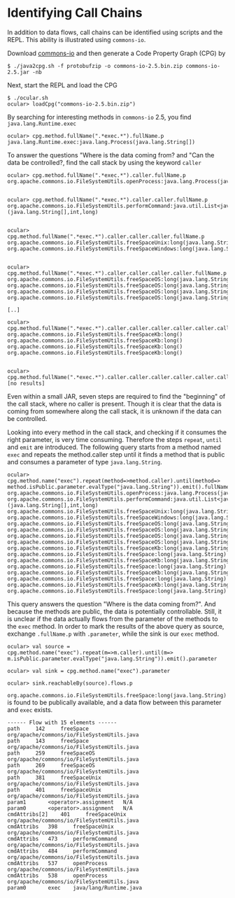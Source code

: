 # Identifying Call Chains

In addition to data flows, call chains can be identified
using scripts and the REPL. This ability is illustrated using 
`commons-io`. 

Download [commons-io](https://repo.maven.apache.org/maven2/commons-io/commons-io/2.5/commons-io-2.5.jar) and then generate a Code Property Graph (CPG) by

```
$ ./java2cpg.sh -f protobufzip -o commons-io-2.5.bin.zip commons-io-2.5.jar -nb

```

Next, start the REPL and load the CPG

```
$ ./ocular.sh 
ocular> loadCpg("commons-io-2.5.bin.zip") 
```

By searching for interesting methods in `commons-io` 2.5, you find `java.lang.Runtime.exec` 

```
ocular> cpg.method.fullName(".*exec.*").fullName.p 
java.lang.Runtime.exec:java.lang.Process(java.lang.String[])
```

To answer the questions "Where is the data
coming from? and "Can the data be controlled?, find 
the call stack by using the keyword `caller` 

```
ocular> cpg.method.fullName(".*exec.*").caller.fullName.p 
org.apache.commons.io.FileSystemUtils.openProcess:java.lang.Process(java.lang.String[])


ocular> cpg.method.fullName(".*exec.*").caller.caller.fullName.p 
org.apache.commons.io.FileSystemUtils.performCommand:java.util.List<java.lang.String>(java.lang.String[],int,long)


ocular> cpg.method.fullName(".*exec.*").caller.caller.caller.fullName.p 
org.apache.commons.io.FileSystemUtils.freeSpaceUnix:long(java.lang.String,boolean,boolean,long)
org.apache.commons.io.FileSystemUtils.freeSpaceWindows:long(java.lang.String,long)


ocular> cpg.method.fullName(".*exec.*").caller.caller.caller.caller.fullName.p 
org.apache.commons.io.FileSystemUtils.freeSpaceOS:long(java.lang.String,int,boolean,long)
org.apache.commons.io.FileSystemUtils.freeSpaceOS:long(java.lang.String,int,boolean,long)
org.apache.commons.io.FileSystemUtils.freeSpaceOS:long(java.lang.String,int,boolean,long)
org.apache.commons.io.FileSystemUtils.freeSpaceOS:long(java.lang.String,int,boolean,long)

[..]

ocular> cpg.method.fullName(".*exec.*").caller.caller.caller.caller.caller.caller.caller.fullName.p 
org.apache.commons.io.FileSystemUtils.freeSpaceKb:long()
org.apache.commons.io.FileSystemUtils.freeSpaceKb:long()
org.apache.commons.io.FileSystemUtils.freeSpaceKb:long()
org.apache.commons.io.FileSystemUtils.freeSpaceKb:long()


ocular> cpg.method.fullName(".*exec.*").caller.caller.caller.caller.caller.caller.caller.caller.fullName.p
[no results]
```

Even within a small JAR, seven steps are required to find the
"beginning" of the call stack, where no caller is present.
Though it is clear that the data is coming from somewhere along the call stack, it is unknown if the data can be controlled.

Looking into every method in the call stack, and checking if it
consumes the right parameter, is very time consuming.
Therefore the steps `repeat`, `until` and `emit` are introduced. The
following query starts from a method named `exec` and repeats the
method.caller step until it finds a method that is public and
consumes a parameter of type `java.lang.String`.

```
ocular>  cpg.method.name("exec").repeat(method=>method.caller).until(method=> method.isPublic.parameter.evalType("java.lang.String")).emit().fullName.p 
org.apache.commons.io.FileSystemUtils.openProcess:java.lang.Process(java.lang.String[])
org.apache.commons.io.FileSystemUtils.performCommand:java.util.List<java.lang.String>(java.lang.String[],int,long)
org.apache.commons.io.FileSystemUtils.freeSpaceUnix:long(java.lang.String,boolean,boolean,long)
org.apache.commons.io.FileSystemUtils.freeSpaceWindows:long(java.lang.String,long)
org.apache.commons.io.FileSystemUtils.freeSpaceOS:long(java.lang.String,int,boolean,long)
org.apache.commons.io.FileSystemUtils.freeSpaceOS:long(java.lang.String,int,boolean,long)
org.apache.commons.io.FileSystemUtils.freeSpaceOS:long(java.lang.String,int,boolean,long)
org.apache.commons.io.FileSystemUtils.freeSpaceOS:long(java.lang.String,int,boolean,long)
org.apache.commons.io.FileSystemUtils.freeSpaceKb:long(java.lang.String,long)
org.apache.commons.io.FileSystemUtils.freeSpace:long(java.lang.String)
org.apache.commons.io.FileSystemUtils.freeSpaceKb:long(java.lang.String,long)
org.apache.commons.io.FileSystemUtils.freeSpace:long(java.lang.String)
org.apache.commons.io.FileSystemUtils.freeSpaceKb:long(java.lang.String,long)
org.apache.commons.io.FileSystemUtils.freeSpace:long(java.lang.String)
org.apache.commons.io.FileSystemUtils.freeSpaceKb:long(java.lang.String,long)
org.apache.commons.io.FileSystemUtils.freeSpace:long(java.lang.String)
```

This query answers the question "Where is the data
coming from?". And because the methods are public, the data is
potentially controllable. Still, it is unclear if the data
actually flows from the parameter of the methods to the `exec` method.
In order to mark the results of the above query as source, exchange `.fullName.p` with `.parameter`, while the sink is
our `exec` method.

```
ocular> val source = cpg.method.name("exec").repeat(m=>m.caller).until(m=> m.isPublic.parameter.evalType("java.lang.String")).emit().parameter 

ocular> val sink = cpg.method.name("exec").parameter 

ocular> sink.reachableBy(source).flows.p 
```

`org.apache.commons.io.FileSystemUtils.freeSpace:long(java.lang.String)` is found to be publically available, and a data flow between this parameter and `exec` exists.

```
------ Flow with 15 elements ------
path 	 142 	 freeSpace 	 org/apache/commons/io/FileSystemUtils.java
path 	 143 	 freeSpace 	 org/apache/commons/io/FileSystemUtils.java
path 	 259 	 freeSpaceOS 	 org/apache/commons/io/FileSystemUtils.java
path 	 269 	 freeSpaceOS 	 org/apache/commons/io/FileSystemUtils.java
path 	 381 	 freeSpaceUnix 	 org/apache/commons/io/FileSystemUtils.java
path 	 401 	 freeSpaceUnix 	 org/apache/commons/io/FileSystemUtils.java
param1 	  	 <operator>.assignment 	 N/A
param0 	  	 <operator>.assignment 	 N/A
cmdAttribs[2] 	 401 	 freeSpaceUnix 	 org/apache/commons/io/FileSystemUtils.java
cmdAttribs 	 398 	 freeSpaceUnix 	 org/apache/commons/io/FileSystemUtils.java
cmdAttribs 	 473 	 performCommand 	 org/apache/commons/io/FileSystemUtils.java
cmdAttribs 	 484 	 performCommand 	 org/apache/commons/io/FileSystemUtils.java
cmdAttribs 	 537 	 openProcess 	 org/apache/commons/io/FileSystemUtils.java
cmdAttribs 	 538 	 openProcess 	 org/apache/commons/io/FileSystemUtils.java
param0 	  	 exec 	 java/lang/Runtime.java
```
